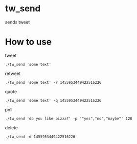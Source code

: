 # tw_send
sends tweet
# How to use
tweet

`./tw_send 'some text'`

retweet

`./tw_send 'some text' -r 1455953449422516226`

quote

`./tw_send 'some text' -q 1455953449422516226`

poll

`./tw_send 'do you like pizza?' -p '"yes","no","maybe"' 120`

delete

`./tw_send -d 1455953449422516226`
